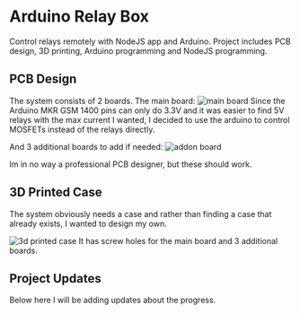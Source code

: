 
# Arduino Relay Box
Control relays remotely with NodeJS app and Arduino.
Project includes PCB design, 3D printing, Arduino programming and NodeJS programming.

## PCB Design
The system consists of 2 boards.
The main board:
![main board](https://i.imgur.com/XttDpse.png)
Since the Arduino MKR GSM 1400 pins can only do 3.3V and it was easier to find 5V relays with the max current I wanted, I decided to use the arduino to control MOSFETs instead of the relays directly.

And 3 additional boards to add if needed:
![addon board](https://i.imgur.com/ozBc17R.png)

Im in no way a professional PCB designer, but these should work.

## 3D Printed Case

The system obviously needs a case and rather than finding a case that already exists, I wanted to design my own.

![3d printed case](https://i.imgur.com/7mK3FWr.png)
It has screw holes for the main board and 3 additional boards.


## Project Updates
Below here I will be adding updates about the progress.